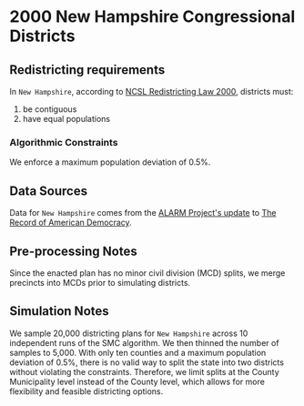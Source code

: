 # 2000 New Hampshire Congressional Districts

## Redistricting requirements
In ``New Hampshire``, according to [NCSL Redistricting Law 2000](https://web.archive.org/web/20041216185957/https://www.senate.mn/departments/scr/redist/red2000/Tab5appx.htm), districts must:

1. be contiguous
1. have equal populations

### Algorithmic Constraints
We enforce a maximum population deviation of 0.5%.

## Data Sources
Data for ``New Hampshire`` comes from the [ALARM Project's update](https://dataverse.harvard.edu/dataset.xhtml?persistentId=doi:10.7910/DVN/ZV5KF3) to [The Record of American Democracy](https://road.hmdc.harvard.edu/).

## Pre-processing Notes
Since the enacted plan has no minor civil division (MCD) splits, we merge precincts into MCDs prior to simulating districts.

## Simulation Notes
We sample 20,000 districting plans for ``New Hampshire`` across 10 independent runs of the SMC algorithm.
We then thinned the number of samples to 5,000. 
With only ten counties and a maximum population deviation of 0.5%, there is no valid way to split the state into two districts without violating the constraints. Therefore, we limit splits at the County Municipality level instead of the County level, which allows for more flexibility and feasible districting options.
